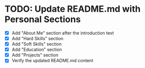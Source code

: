 # TODO: Update README.md with Personal Sections

- [x] Add "About Me" section after the introduction text
- [x] Add "Hard Skills" section
- [x] Add "Soft Skills" section
- [x] Add "Education" section
- [x] Add "Projects" section
- [x] Verify the updated README.md content
